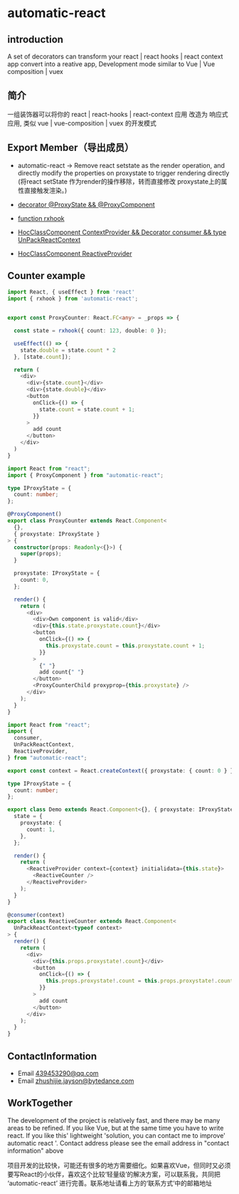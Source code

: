 # automatic-react

## introduction

A set of decorators can transform your react | react hooks | react context app convert into a reative app,
Development mode similar to Vue | Vue composition | vuex

## 简介

一组装饰器可以将你的 react | react-hooks | react-context 应用 改造为 响应式应用,
类似 vue | vue-composition | vuex 的开发模式

## Export Member（导出成员）

- automatic-react -> 
Remove react setstate as the render operation, and directly modify the properties on proxystate to trigger rendering directly
(将react setState 作为render的操作移除，转而直接修改 proxystate上的属性直接触发渲染。)

- [decorator @ProxyState && @ProxyComponent](https://github.com/zhusjfaker/React-Reactive-Proxy-State/wiki/ProxyState-&&-ProxyComponent)
- [function rxhook](https://github.com/zhusjfaker/automatic-react/wiki/function-rxhook) 
- [HocClassComponent ContextProvider && Decorator consumer && type UnPackReactContext](https://github.com/zhusjfaker/automatic-react/wiki/HocClassComponent-ContextProvider-&&-Decorator-consumer-&&-type-UnPackReactContext) 
- [HocClassComponent ReactiveProvider](https://github.com/zhusjfaker/automatic-react/wiki/HocClassComponent-ReactiveProvider)

## Counter example

```typescript
import React, { useEffect } from 'react'
import { rxhook } from 'automatic-react';


export const ProxyCounter: React.FC<any> = _props => {

  const state = rxhook({ count: 123, double: 0 });

  useEffect(() => {
    state.double = state.count * 2
  }, [state.count]);

  return (
    <div>
      <div>{state.count}</div>
      <div>{state.double}</div>
      <button
        onClick={() => {
          state.count = state.count + 1;
        }}
      >
        add count
      </button>
    </div>
  )
}
```

```typescript
import React from "react";
import { ProxyComponent } from "automatic-react";

type IProxyState = {
  count: number;
};

@ProxyComponent()
export class ProxyCounter extends React.Component<
  {},
  { proxystate: IProxyState }
> {
  constructor(props: Readonly<{}>) {
    super(props);
  }

  proxystate: IProxyState = {
    count: 0,
  };

  render() {
    return (
      <div>
        <div>Own component is valid</div>
        <div>{this.state.proxystate.count}</div>
        <button
          onClick={() => {
            this.proxystate.count = this.proxystate.count + 1;
          }}
        >
          {" "}
          add count{" "}
        </button>
        <ProxyCounterChild proxyprop={this.proxystate} />
      </div>
    );
  }
}
```

```typescript
import React from "react";
import {
  consumer,
  UnPackReactContext,
  ReactiveProvider,
} from "automatic-react";

export const context = React.createContext({ proxystate: { count: 0 } });

type IProxyState = {
  count: number;
};

export class Demo extends React.Component<{}, { proxystate: IProxyState }> {
  state = {
    proxystate: {
      count: 1,
    },
  };

  render() {
    return (
      <ReactiveProvider context={context} initialidata={this.state}>
        <ReactiveCounter />
      </ReactiveProvider>
    );
  }
}

@consumer(context)
export class ReactiveCounter extends React.Component<
  UnPackReactContext<typeof context>
> {
  render() {
    return (
      <div>
        <div>{this.props.proxystate!.count}</div>
        <button
          onClick={() => {
            this.props.proxystate!.count = this.props.proxystate!.count + 1;
          }}
        >
          add count
        </button>
      </div>
    );
  }
}
```

## ContactInformation
* Email 439453290@qq.com
* Email zhushijie.jayson@bytedance.com

## WorkTogether
<p>
The development of the project is relatively fast, and there may be many areas to be refined. If you like Vue, but at the same time you have to write react. If you like this' lightweight 'solution, you can contact me to improve' automatic react '. Contact address please see the email address in "contact information" above
</p>
<p>
项目开发的比较快，可能还有很多的地方需要细化。如果喜欢Vue，但同时又必须要写React的小伙伴，喜欢这个比较‘轻量级’的解决方案，可以联系我，共同把 ‘automatic-react’ 进行完善。联系地址请看上方的‘联系方式’中的邮箱地址
</p>





